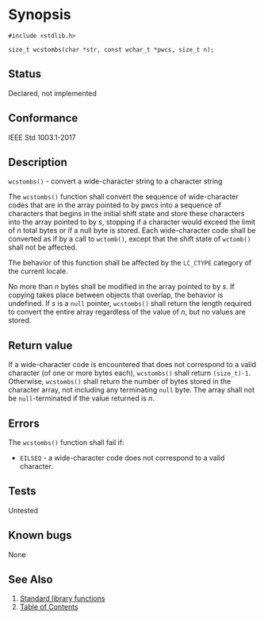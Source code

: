<!-- Documentation template to fill -->
# Synopsis 

`#include <stdlib.h>`</br>

`size_t wcstombs(char *str, const wchar_t *pwcs, size_t n);`</br>

<!-- #MUST_BE: check status according to implementation -->
## Status

Declared, not implemented

<!-- #MUST_BE: if function shall be posix compliant print the standard signature  -->
## Conformance

IEEE Std 1003.1-2017 

<!-- #MUST_BE: update description from opengroup AND READ IT and check if it matches  -->
## Description 
 
`wcstombs()` - convert a wide-character string to a character string

The `wcstombs()` function shall convert the sequence of wide-character codes that are in the array pointed to by pwcs into a sequence of characters that begins in the initial shift state and store these characters into the array pointed to by _s_, stopping if a character would exceed the limit of _n_ total bytes or if a null byte is stored. Each wide-character code shall be converted as if by a call to `wctomb()`, except that the shift state of `wctomb()` shall not be affected.

The behavior of this function shall be affected by the `LC_CTYPE` category of the current locale.

No more than _n_ bytes shall be modified in the array pointed to by _s_. If copying takes place between objects that overlap, the behavior is undefined. If _s_ is a `null` pointer, `wcstombs()` shall return the length required to convert the entire array regardless of the value of _n_, but no values are stored. 

<!-- #MUST_BE: check return values by the function  -->
## Return value

If a wide-character code is encountered that does not correspond to a valid character (of one or more bytes each), `wcstombs()` shall return `(size_t)-1`. Otherwise, `wcstombs()` shall return the number of bytes stored in the character array, not including any terminating `null` byte. The array shall not be `null`-terminated if the value returned is _n_.

<!-- #MUST_BE: check what errors can cause the function to fail  -->
## Errors

The `wcstombs()` function shall fail if:

* `EILSEQ` - a wide-character code does not correspond to a valid character. 

<!-- #MUST_BE: function by default shall be untested, when tested there should be a link to test location and test command for ia32 test runner  -->
## Tests

Untested 

<!-- #MUST_BE: check for pending issues in  -->
## Known bugs 

None

## See Also

1. [Standard library functions](../README.md)
2. [Table of Contents](../../../README.md)